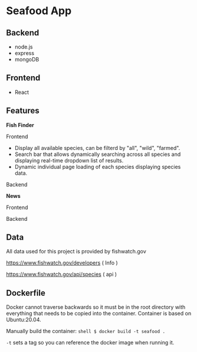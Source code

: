 # Seafood App

## Backend
- node.js
- express
- mongoDB 

## Frontend 
- React


## Features

**Fish Finder**

Frontend 

- Display all available species, can be filterd by "all", "wild", "farmed".  
- Search bar that allows dynamically searching across all species and displaying real-time dropdown list of results. 
- Dynamic individual page loading of each species displaying species data. 

Backend

**News**

Frontend

Backend

## Data

All data used for this project is provided by fishwatch.gov 

https://www.fishwatch.gov/developers ( Info )

https://www.fishwatch.gov/api/species ( api ) 

## Dockerfile

Docker cannot traverse backwards so it must be in the root directory with everything that needs to be copied into the container. Container is based on Ubuntu:20.04. 

Manually build the container: ```shell
                              $ docker build -t seafood .
                              ```

```-t``` sets a tag so you can reference the docker image when running it.
